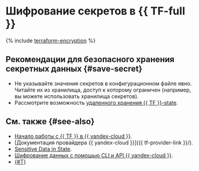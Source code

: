 # Шифрование секретов в {{ TF-full }}

{% include [terraform-encryption](../../_includes/kms/terraform-encryption.md) %}

## Рекомендации для безопасного хранения секретных данных {#save-secret}

* Не указывайте значения секретов в конфигурационном файле явно. Читайте их из хранилища, доступ к которому ограничен (например, вы можете использовать хранилища секретов).
* Рассмотрите возможность [удаленного хранения {{ TF }}-state](https://www.terraform.io/docs/state/sensitive-data.html).

## См. также {#see-also}

* [Начало работы с {{ TF }} в {{ yandex-cloud }}](../../tutorials/infrastructure-management/terraform-quickstart.md).
* [Документация провайдера {{ yandex-cloud }}]({{ tf-provider-link }}/).
* [Sensitive Data in State](https://www.terraform.io/docs/state/sensitive-data.html).
* [Шифрование данных с помощью CLI и API {{ yandex-cloud }}](../../kms/operations/symmetric-encryption.md).
* [{#T}](../../kms/tutorials/vault-secret.md)
